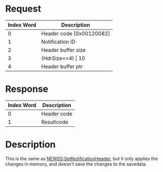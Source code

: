 # Request

| Index Word | Description                |
|------------|----------------------------|
| 0          | Header code \[0x00120082\] |
| 1          | Notification ID            |
| 2          | Header buffer size         |
| 3          | (HdrSize\<\<4) \| 10       |
| 4          | Header buffer ptr          |

# Response

| Index Word | Description |
|------------|-------------|
| 0          | Header code |
| 1          | Resultcode  |

# Description

This is the same as
[NEWSS:SetNotificationHeader](NEWSS:SetNotificationHeader "wikilink"),
but it only applies the changes in memory, and doesn't save the changes
to the savedata.
